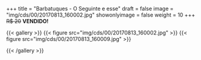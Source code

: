 +++
title = "Barbatuques - O Seguinte e esse"
draft = false
image = "img/cds/00/20170813_160002.jpg"
showonlyimage = false
weight = 10
+++
<span class="sold">~~R$ 20~~</span> **VENDIDO!**

<!--more-->


{{< gallery >}}
{{< figure src="img/cds/00/20170813_160002.jpg" >}}
{{< figure src="img/cds/00/20170813_160009.jpg" >}}

{{< /gallery >}}